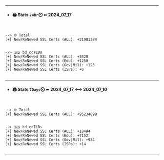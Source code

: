 

---
- #### 🖨️ **Stats** `24Hr`⏲️ ➼ 2024_07_17
```console


--> 🌐 Total
[+] New/ReNewed SSL Certs (ALL): +21981384


--> 🇧🇩 bd_ccTLDs
[+] New/ReNewed SSL Certs (ALL): +3428
[+] New/ReNewed SSL Certs (Edu): +1250
[+] New/ReNewed SSL Certs (Gov|Mil): +123
[+] New/ReNewed SSL Certs (ISPs): +0


```

---
- #### 🖨️ **Stats** `7Days`⏲️ ➼ 2024_07_17 <--> 2024_07_10
```console


--> 🌐 Total
[+] New/ReNewed SSL Certs (ALL): +95234899


--> 🇧🇩 bd_ccTLDs
[+] New/ReNewed SSL Certs (ALL): +18494
[+] New/ReNewed SSL Certs (Edu): +7152
[+] New/ReNewed SSL Certs (Gov|Mil): +934
[+] New/ReNewed SSL Certs (ISPs): +14


```

---

